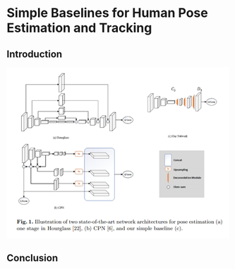 # Simple Baselines for Human Pose Estimation and Tracking

## Introduction

<img src=".\assets\paper-1.png" alt="Paper-1" style="zoom:80%;" />



## Conclusion

